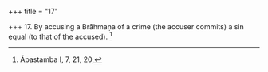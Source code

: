 +++
title = "17"

+++
17. By accusing a Brāhmaṇa of a crime (the accuser commits) a sin equal (to that of the accused). [^12] 


[^12]:  Āpastamba I, 7, 21, 20,
